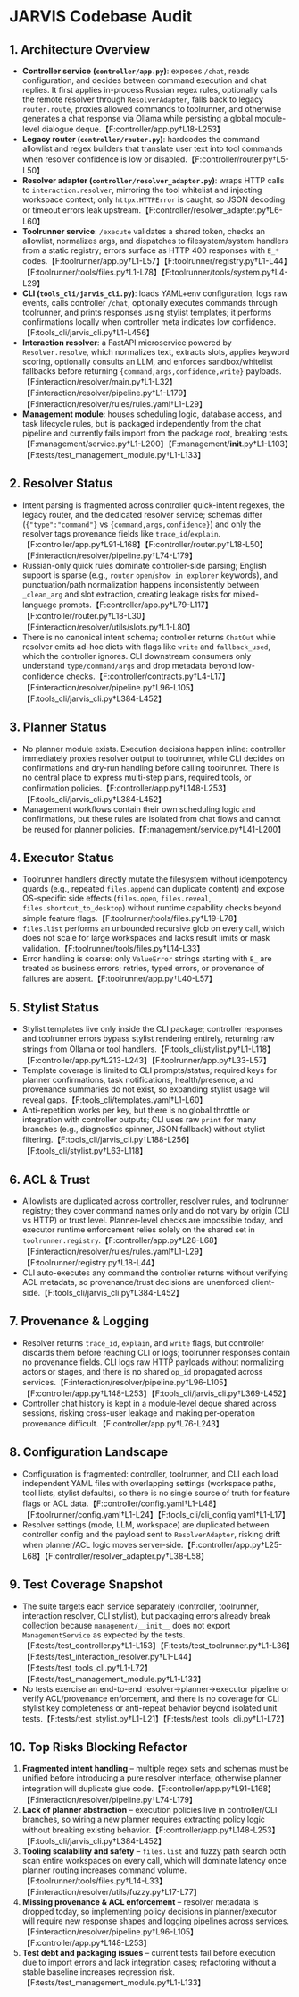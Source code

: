 # JARVIS Codebase Audit

## 1. Architecture Overview
- **Controller service (`controller/app.py`)**: exposes `/chat`, reads configuration, and decides between command execution and chat replies. It first applies in-process Russian regex rules, optionally calls the remote resolver through `ResolverAdapter`, falls back to legacy `router.route`, proxies allowed commands to toolrunner, and otherwise generates a chat response via Ollama while persisting a global module-level dialogue deque.【F:controller/app.py†L18-L253】
- **Legacy router (`controller/router.py`)**: hardcodes the command allowlist and regex builders that translate user text into tool commands when resolver confidence is low or disabled.【F:controller/router.py†L5-L50】
- **Resolver adapter (`controller/resolver_adapter.py`)**: wraps HTTP calls to `interaction.resolver`, mirroring the tool whitelist and injecting workspace context; only `httpx.HTTPError` is caught, so JSON decoding or timeout errors leak upstream.【F:controller/resolver_adapter.py†L6-L60】
- **Toolrunner service**: `/execute` validates a shared token, checks an allowlist, normalizes args, and dispatches to filesystem/system handlers from a static registry; errors surface as HTTP 400 responses with `E_*` codes.【F:toolrunner/app.py†L1-L57】【F:toolrunner/registry.py†L1-L44】【F:toolrunner/tools/files.py†L1-L78】【F:toolrunner/tools/system.py†L4-L29】
- **CLI (`tools_cli/jarvis_cli.py`)**: loads YAML+env configuration, logs raw events, calls controller `/chat`, optionally executes commands through toolrunner, and prints responses using stylist templates; it performs confirmations locally when controller meta indicates low confidence.【F:tools_cli/jarvis_cli.py†L1-L456】
- **Interaction resolver**: a FastAPI microservice powered by `Resolver.resolve`, which normalizes text, extracts slots, applies keyword scoring, optionally consults an LLM, and enforces sandbox/whitelist fallbacks before returning `{command,args,confidence,write}` payloads.【F:interaction/resolver/main.py†L1-L32】【F:interaction/resolver/pipeline.py†L1-L179】【F:interaction/resolver/rules/rules.yaml†L1-L29】
- **Management module**: houses scheduling logic, database access, and task lifecycle rules, but is packaged independently from the chat pipeline and currently fails import from the package root, breaking tests.【F:management/service.py†L1-L200】【F:management/__init__.py†L1-L103】【F:tests/test_management_module.py†L1-L133】

## 2. Resolver Status
- Intent parsing is fragmented across controller quick-intent regexes, the legacy router, and the dedicated resolver service; schemas differ (`{"type":"command"}` vs `{command,args,confidence}`) and only the resolver tags provenance fields like `trace_id`/`explain`.【F:controller/app.py†L91-L168】【F:controller/router.py†L18-L50】【F:interaction/resolver/pipeline.py†L74-L179】
- Russian-only quick rules dominate controller-side parsing; English support is sparse (e.g., `router` `open`/`show in explorer` keywords), and punctuation/path normalization happens inconsistently between `_clean_arg` and slot extraction, creating leakage risks for mixed-language prompts.【F:controller/app.py†L79-L117】【F:controller/router.py†L18-L30】【F:interaction/resolver/utils/slots.py†L1-L80】
- There is no canonical intent schema; controller returns `ChatOut` while resolver emits ad-hoc dicts with flags like `write` and `fallback_used`, which the controller ignores. CLI downstream consumers only understand `type/command/args` and drop metadata beyond low-confidence checks.【F:controller/contracts.py†L4-L17】【F:interaction/resolver/pipeline.py†L96-L105】【F:tools_cli/jarvis_cli.py†L384-L452】

## 3. Planner Status
- No planner module exists. Execution decisions happen inline: controller immediately proxies resolver output to toolrunner, while CLI decides on confirmations and dry-run handling before calling toolrunner. There is no central place to express multi-step plans, required tools, or confirmation policies.【F:controller/app.py†L148-L253】【F:tools_cli/jarvis_cli.py†L384-L452】
- Management workflows contain their own scheduling logic and confirmations, but these rules are isolated from chat flows and cannot be reused for planner policies.【F:management/service.py†L41-L200】

## 4. Executor Status
- Toolrunner handlers directly mutate the filesystem without idempotency guards (e.g., repeated `files.append` can duplicate content) and expose OS-specific side effects (`files.open`, `files.reveal`, `files.shortcut_to_desktop`) without runtime capability checks beyond simple feature flags.【F:toolrunner/tools/files.py†L19-L78】
- `files.list` performs an unbounded recursive glob on every call, which does not scale for large workspaces and lacks result limits or mask validation.【F:toolrunner/tools/files.py†L14-L33】
- Error handling is coarse: only `ValueError` strings starting with `E_` are treated as business errors; retries, typed errors, or provenance of failures are absent.【F:toolrunner/app.py†L40-L57】

## 5. Stylist Status
- Stylist templates live only inside the CLI package; controller responses and toolrunner errors bypass stylist rendering entirely, returning raw strings from Ollama or tool handlers.【F:tools_cli/stylist.py†L1-L118】【F:controller/app.py†L213-L243】【F:toolrunner/app.py†L33-L57】
- Template coverage is limited to CLI prompts/status; required keys for planner confirmations, task notifications, health/presence, and provenance summaries do not exist, so expanding stylist usage will reveal gaps.【F:tools_cli/templates.yaml†L1-L60】
- Anti-repetition works per key, but there is no global throttle or integration with controller outputs; CLI uses raw `print` for many branches (e.g., diagnostics spinner, JSON fallback) without stylist filtering.【F:tools_cli/jarvis_cli.py†L188-L256】【F:tools_cli/stylist.py†L63-L118】

## 6. ACL & Trust
- Allowlists are duplicated across controller, resolver rules, and toolrunner registry; they cover command names only and do not vary by origin (CLI vs HTTP) or trust level. Planner-level checks are impossible today, and executor runtime enforcement relies solely on the shared set in `toolrunner.registry`.【F:controller/app.py†L28-L68】【F:interaction/resolver/rules/rules.yaml†L1-L29】【F:toolrunner/registry.py†L18-L44】
- CLI auto-executes any command the controller returns without verifying ACL metadata, so provenance/trust decisions are unenforced client-side.【F:tools_cli/jarvis_cli.py†L384-L452】

## 7. Provenance & Logging
- Resolver returns `trace_id`, `explain`, and `write` flags, but controller discards them before reaching CLI or logs; toolrunner responses contain no provenance fields. CLI logs raw HTTP payloads without normalizing actors or stages, and there is no shared `op_id` propagated across services.【F:interaction/resolver/pipeline.py†L96-L105】【F:controller/app.py†L148-L253】【F:tools_cli/jarvis_cli.py†L369-L452】
- Controller chat history is kept in a module-level deque shared across sessions, risking cross-user leakage and making per-operation provenance difficult.【F:controller/app.py†L76-L243】

## 8. Configuration Landscape
- Configuration is fragmented: controller, toolrunner, and CLI each load independent YAML files with overlapping settings (workspace paths, tool lists, stylist defaults), so there is no single source of truth for feature flags or ACL data.【F:controller/config.yaml†L1-L48】【F:toolrunner/config.yaml†L1-L24】【F:tools_cli/cli_config.yaml†L1-L17】
- Resolver settings (mode, LLM, workspace) are duplicated between controller config and the payload sent to `ResolverAdapter`, risking drift when planner/ACL logic moves server-side.【F:controller/app.py†L25-L68】【F:controller/resolver_adapter.py†L38-L58】

## 9. Test Coverage Snapshot
- The suite targets each service separately (controller, toolrunner, interaction resolver, CLI stylist), but packaging errors already break collection because `management/__init__` does not export `ManagementService` as expected by the tests.【F:tests/test_controller.py†L1-L153】【F:tests/test_toolrunner.py†L1-L36】【F:tests/test_interaction_resolver.py†L1-L44】【F:tests/test_tools_cli.py†L1-L72】【F:tests/test_management_module.py†L1-L133】
- No tests exercise an end-to-end resolver→planner→executor pipeline or verify ACL/provenance enforcement, and there is no coverage for CLI stylist key completeness or anti-repeat behavior beyond isolated unit tests.【F:tests/test_stylist.py†L1-L21】【F:tests/test_tools_cli.py†L1-L72】

## 10. Top Risks Blocking Refactor
1. **Fragmented intent handling** – multiple regex sets and schemas must be unified before introducing a pure resolver interface; otherwise planner integration will duplicate glue code.【F:controller/app.py†L91-L168】【F:interaction/resolver/pipeline.py†L74-L179】
2. **Lack of planner abstraction** – execution policies live in controller/CLI branches, so wiring a new planner requires extracting policy logic without breaking existing behavior.【F:controller/app.py†L148-L253】【F:tools_cli/jarvis_cli.py†L384-L452】
3. **Tooling scalability and safety** – `files.list` and fuzzy path search both scan entire workspaces on every call, which will dominate latency once planner routing increases command volume.【F:toolrunner/tools/files.py†L14-L33】【F:interaction/resolver/utils/fuzzy.py†L17-L77】
4. **Missing provenance & ACL enforcement** – resolver metadata is dropped today, so implementing policy decisions in planner/executor will require new response shapes and logging pipelines across services.【F:interaction/resolver/pipeline.py†L96-L105】【F:controller/app.py†L148-L253】
5. **Test debt and packaging issues** – current tests fail before execution due to import errors and lack integration cases; refactoring without a stable baseline increases regression risk.【F:tests/test_management_module.py†L1-L133】